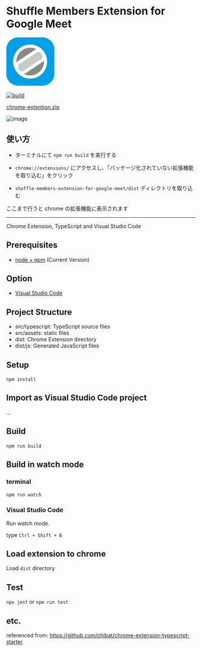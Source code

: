 # Shuffle Members Extension for Google Meet

![image](./public/icon.png)

[![build](https://github.com/SotaYamaguchi/shuffle-members-extension-for-google-meet/actions/workflows/build.yml/badge.svg?branch=main)](https://github.com/SotaYamaguchi/shuffle-members-extension-for-google-meet/actions/workflows/build.yml)

[chrome-extention.zip](https://github.com/SotaYamaguchi/shuffle-members-extension-for-google-meet/releases)

![image](https://user-images.githubusercontent.com/24993603/140242306-097d7d79-9df7-4bd5-8988-10e2a039b23d.png)

## 使い方

- ターミナルにて `npm run build` を実行する

- `chrome://extensions/` にアクセスし、「パッケージ化されていない拡張機能を取り込む」をクリック

- `shuffle-members-extension-for-google-meet/dist` ディレクトリを取り込む

ここまで行うと chrome の拡張機能に表示されます

---

Chrome Extension, TypeScript and Visual Studio Code

## Prerequisites

* [node + npm](https://nodejs.org/) (Current Version)

## Option

* [Visual Studio Code](https://code.visualstudio.com/)

## Project Structure

* src/typescript: TypeScript source files
* src/assets: static files
* dist: Chrome Extension directory
* dist/js: Generated JavaScript files

## Setup

```
npm install
```

## Import as Visual Studio Code project

...

## Build

```
npm run build
```

## Build in watch mode

### terminal

```
npm run watch
```

### Visual Studio Code

Run watch mode.

type `Ctrl + Shift + B`

## Load extension to chrome

Load `dist` directory

## Test
`npx jest` or `npm run test`

## etc.

referenced from: <https://github.com/chibat/chrome-extension-typescript-starter>
